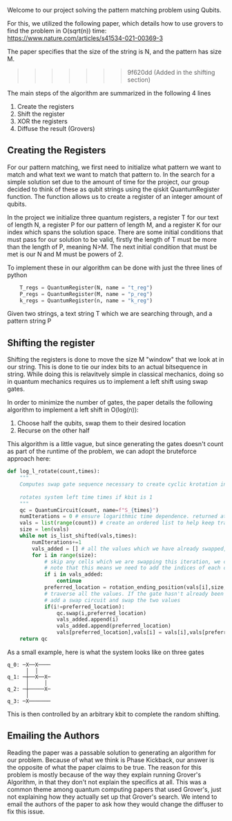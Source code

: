 Welcome to our project solving the pattern matching problem using Qubits.


For this, we utilized the following paper, which details how to use
grovers to find the problem in O(sqrt(n)) time:
https://www.nature.com/articles/s41534-021-00369-3

The paper specifies that the size of the string is N, and the pattern
has size M.
>>>>>>> 9f620dd (Added in the shifting section)

The main steps of the algorithm are summarized in the following 4 lines

1. Create the registers 
2. Shift the register
3. XOR the registers
4. Diffuse the result (Grovers)

## Creating the Registers       

For our pattern matching, we first need to initialize what pattern we want to match and what text we want to match that pattern to. In the search for a simple solution set due to the amount of time for the project, our group decided to think of these as qubit strings using the qiskit QuantumRegister function. The function allows us to create a register of an integer amount of qubits.

In the project we initialize three quantum registers, a register T for our text of length N, a register P for our pattern of length M, and a register K for our index which spans the solution space. There are some initial conditions that must pass for our solution to be valid, firstly the length of T must be more than the length of P, meaning N>M. The next initial condition that must be met is our N and M must be powers of 2.

To implement these in our algorithm can be done with just the three lines of python
```python
    T_regs = QuantumRegister(N, name = "t_reg")
    P_regs = QuantumRegister(M, name = "p_reg")
    k_regs = QuantumRegister(n, name = "k_reg")
```

Given two strings, a text string T which we are searching through, and a pattern string P


## Shifting the register
Shifting the registers is done to move the size M "window" that we
look at in our string. This is done to tie our index bits to an actual
bitsequence in string. While doing this is relavitvely simple in
classical mechanics, doing so in quantum mechanics requires us to
implement a left shift using swap gates. 

In order to minimize the number of gates, the paper details the
following algorithm to implement a left shift in O(log(n)):

1. Choose half the qubits, swap them to their desired location
2. Recurse on the other half

This algorithm is a little vague, but since generating the gates
doesn't count as part of the runtime of the problem, we can adopt the
bruteforce approach here:

```python
def log_l_rotate(count,times):
    """
    Computes swap gate sequence necessary to create cyclic krotation in logarithmic time.
    
    rotates system left time times if kbit is 1
    """
    qc = QuantumCircuit(count, name=f"S_{times}")
    numIterations = 0 # ensure logarithmic time dependence. returned at end
    vals = list(range(count)) # create an ordered list to help keep track of which gates have already been swapped into their correct position
    size = len(vals)
    while not is_list_shifted(vals,times):
        numIterations+=1
        vals_added = [] # all the values which we have already swapped, used to not double count the number of gates per iteration
        for i in range(size):
            # skip any cells which we are swapping this iteration, we can't use them!
            # note that this means we need to add the indices of each cell we are swapping
            if i in vals_added:
                continue
            preferred_location = rotation_ending_position(vals[i],size,times)
            # traverse all the values. If the gate hasn't already been swapped to its desired postion,
            # add a swap circuit and swap the two values
            if(i!=preferred_location):
                qc.swap(i,preferred_location)
                vals_added.append(i)
                vals_added.append(preferred_location)
                vals[preferred_location],vals[i] = vals[i],vals[preferred_location]
    return qc

```

As a small example, here is what the system looks like on three gates

```           
q_0: ─X──X────
      │  │    
q_1: ─┼──X──X─
      │     │ 
q_2: ─┼─────X─
      │       
q_3: ─X───────
```

This is then controlled by an arbitrary kbit to complete the random shifting.


## Emailing the Authors
Reading the paper was a passable solution to generating an algorithm for our problem. Because of what we think is Phase Kickback, our answer is the opposite of what the paper claims to be true. The reason for this problem is mostly because of the way they explain running Grover's Algorithm, in that they don't not explain the specifics at all. This was a common theme among quantum computing papers that used Grover's, just not explaining how they actually set up that Grover's search. We intend to email the authors of the paper to ask how they would change the diffuser to fix this issue. 
